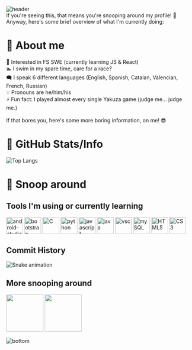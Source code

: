 ![header](https://capsule-render.vercel.app/api?type=waving&height=200&text=Welcome%20To%20My%20Profile!&animation=fadeIn&theme=dark)<br>
If you're seeing this, that means you're snooping around my profile! 👀 <br>
  Anyway, here's some brief overview of what I'm currently doing:



<h1>🤔 About me</h1>
💭 Interested in FS SWE (currently learning JS & React) <br>
🏊 I swim in my spare time, care for a race? <br>
🗨️ I speak 6 different languages (English, Spanish, Catalan, Valencian, French, Russian)<br>
💡 Pronouns are he/him/his<br>
⚡ Fun fact: I played almost every single Yakuza game (judge me... judge me.)<br>
<br>
If that bores you, here's some more boring information, on me! 😎<br>

<h1> 🧰 GitHub Stats/Info </h1>

![Top Langs](https://github-readme-stats.vercel.app/api/top-langs/?username=Eemkayy&layout=donut&theme=dark)

<h1> 👀 Snoop around </h1>

<h2> Tools I'm using or currently learning </h2>
<p align="left">
<img src="https://cdn.jsdelivr.net/gh/devicons/devicon/icons/androidstudio/androidstudio-original.svg" alt="android-studio" width=45 height=45/>
<img src="https://cdn.jsdelivr.net/gh/devicons/devicon/icons/bootstrap/bootstrap-original.svg" alt="bootstrap" width=45 height=45/>
<img src="https://cdn.jsdelivr.net/gh/devicons/devicon/icons/c/c-original.svg" alt="C" width=45 height=45/>
<img src="https://cdn.jsdelivr.net/gh/devicons/devicon/icons/python/python-original.svg" alt="python" width=45 height=45/>
<img src="https://cdn.jsdelivr.net/gh/devicons/devicon/icons/javascript/javascript-original.svg" alt="javascript" width=45 height=45/>
<img src="https://cdn.jsdelivr.net/gh/devicons/devicon/icons/java/java-original.svg" alt="java" width=45 height=45/>
<img src="https://cdn.jsdelivr.net/gh/devicons/devicon/icons/vscode/vscode-original.svg" alt="vsc" width=45 height=45/>
<img src="https://cdn.jsdelivr.net/gh/devicons/devicon/icons/mysql/mysql-original-wordmark.svg" alt="mySQL" width=45 height=45/>
<img src="https://cdn.jsdelivr.net/gh/devicons/devicon/icons/html5/html5-original.svg" alt="HTML5" width=45 height=45/>
<img src="https://cdn.jsdelivr.net/gh/devicons/devicon/icons/css3/css3-original.svg" alt="CS3" width=45 height=45 />     
</p>        

<h2> Commit History </h2>




![Snake animation](https://github.com/Eemkayy/Eemkayy/blob/output/github-contribution-grid-snake.svg)   


<h2> More snooping around </h2>
          
<a href="https://www.linkedin.com/in/maksims-kurjanovics-kravcenko/"><img height=100 src="https://cdn.jsdelivr.net/gh/devicons/devicon/icons/linkedin/linkedin-original.svg" /></a>
<a href="https://www.facebook.com/mkjnvcs"><img height=100 src="https://cdn.jsdelivr.net/gh/devicons/devicon/icons/facebook/facebook-original.svg" /></a>

            
          

![bottom](https://capsule-render.vercel.app/api?type=waving&color=gradient&height=200&section=footer&theme=dark)


          
